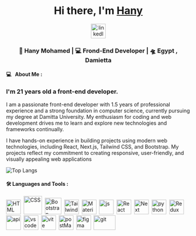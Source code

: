 <div align="center">
   <h1>Hi there, I'm <a href="https://hemant.codes">Hany </a>  </h1>   
   <a href="https://www.linkedin.com/in/hany-saad-eldean-1b616625a/">
  <img src="https://cdn1.iconfinder.com/data/icons/logotypes/32/circle-linkedin-512.png" title="linkedIn" alt="linkedIn" width="40" height="40"/> 
   </a>
</div>
<div align="center">
<h3> 🙎 Hany Mohamed | 💻 Frond-End Developer | 🛸 Egypt , Damietta </h3>
</div>


#### 💻 &nbsp; About Me :
<p align="center">
  <h3> I'm  21 years old a front-end developer.</h3>
</p>
 <p>
    I am a passionate front-end developer with 1.5 years of professional experience and a strong foundation in computer science, currently pursuing my degree at Damitta University. My enthusiasm for coding and web development drives me        to learn and explore new technologies and frameworks continually.
 </p>
<p>I have hands-on experience in building projects using modern web technologies, including React, Next.js, Tailwind CSS, and Bootstrap. My projects reflect my commitment to creating responsive, user-friendly, and visually appealing web applications</p>

![Top Langs](https://github-readme-stats.vercel.app/api/top-langs/?username=hanysaadeldeen\&layout=compact)


#### :hammer_and_wrench: Languages and Tools :
<div>

    
  <img src="https://cdn.iconscout.com/icon/premium/png-256-thumb/html-2752158-2284975.png?f=webp" title="HTML5" alt="HTML" width="40" height="40"/>&nbsp;
  <img src="https://cdn-icons-png.freepik.com/512/5968/5968242.png"  title="CSS3" alt="CSS" width="50" height="50"/>&nbsp;
  <img src="https://cdn-icons-png.flaticon.com/512/5968/5968672.png"  title="bootstrap" alt="Bootstrap" width="45" height="45"/>&nbsp;
  <img src="https://static-00.iconduck.com/assets.00/tailwind-css-icon-512x307-1v56l8ed.png" title="tailwind" alt="Tailwind" width="40" height="40"/>&nbsp;
  <img src="https://w7.pngwing.com/pngs/761/513/png-transparent-material-ui-logo-thumbnail.png" title="Material-Ui" alt="Material-Ui" width="40" height="40"/>&nbsp;
  <img src="https://upload.wikimedia.org/wikipedia/commons/6/6a/JavaScript-logo.png" title="js" alt="js" width="40" height="40"/>&nbsp;
  <img src="https://seeklogo.com/images/R/react-logo-65B7CD91B5-seeklogo.com.png" title="React" alt="React" width="40" height="40"/>&nbsp;
  <img src="https://static-00.iconduck.com/assets.00/next-js-icon-512x512-zuauazrk.png" title="Next"  alt="Next" width="40" height="40"/>&nbsp;
  <img src="https://logowik.com/content/uploads/images/python4089.logowik.com.webp" title="python" alt="python " width="40" height="40"/>&nbsp;
  <img src="https://uxwing.com/wp-content/themes/uxwing/download/brands-and-social-media/redux-icon.png" title="Redux" alt="Redux " width="40" height="40"/>&nbsp;
  <img src="https://www.svgrepo.com/show/88703/api.svg" title="api" alt="api " width="40" height="40"/>&nbsp;
  <img src="https://user-images.githubusercontent.com/29654835/27530003-e78876b8-5a13-11e7-8863-83fbdb900f72.png" title="vscode" alt="vscode " width="40" height="40"/>&nbsp;
  <img src="https://www.svgrepo.com/show/374167/vite.svg" title="vite" alt=" vite" width="40" height="40"/>&nbsp;
   <img src="https://res.cloudinary.com/postman/image/upload/t_team_logo/v1629869194/team/2893aede23f01bfcbd2319326bc96a6ed0524eba759745ed6d73405a3a8b67a8" title="postMan" alt=" postMan" width="40" height="40"/>&nbsp;
  <img src="https://static-00.iconduck.com/assets.00/apps-figma-icon-2048x2048-ctjj5ab7.png" title="figma" alt="figma" width="40" height="40"/>&nbsp;
  <img src="https://www.svgrepo.com/show/303548/git-icon-logo.svg" title="git" alt="git " width="60" height="40"/>&nbsp;

</div>
